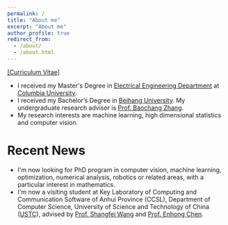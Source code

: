 ```yaml
---
permalink: /
title: "About me"
excerpt: "About me"
author_profile: true
redirect_from: 
  - /about/
  - /about.html
---
```


[[Curriculum Vitae]](http://Wei-kang-Wang.github.io/files/weikangwang_CV.pdf)
* I received my Master's Degree in [Electrical Engineering Department](https://drupal.ee.columbia.edu//) at [Columbia University](https://www.columbia.edu).
* I received my Bachelor’s Degree in [Beihang University](https://ev.buaa.edu.cn/). My undergraduate research advisor is [Prof. Baochang Zhang](http://shi.buaa.edu.cn/mpl/en/index.htm).
* My research interests are machine learning, high dimensional statistics and computer vision.


# Recent News
* I'm now looking for PhD program in computer vision, machine learning, optimization, numerical analysis, robotics or related areas, with a particular interest in mathematics.
* I'm now a visiting student at Key Laboratory of Computing and Communication Software of Anhui Province (CCSL), Department of Computer Science, University of Science and Technology of China ([USTC](http://en.ustc.edu.cn/)), advised by [Prof. Shangfei Wang](http://202.38.64.11/~sfwang/) and [Prof. Enhong Chen](http://staff.ustc.edu.cn/~cheneh/).
